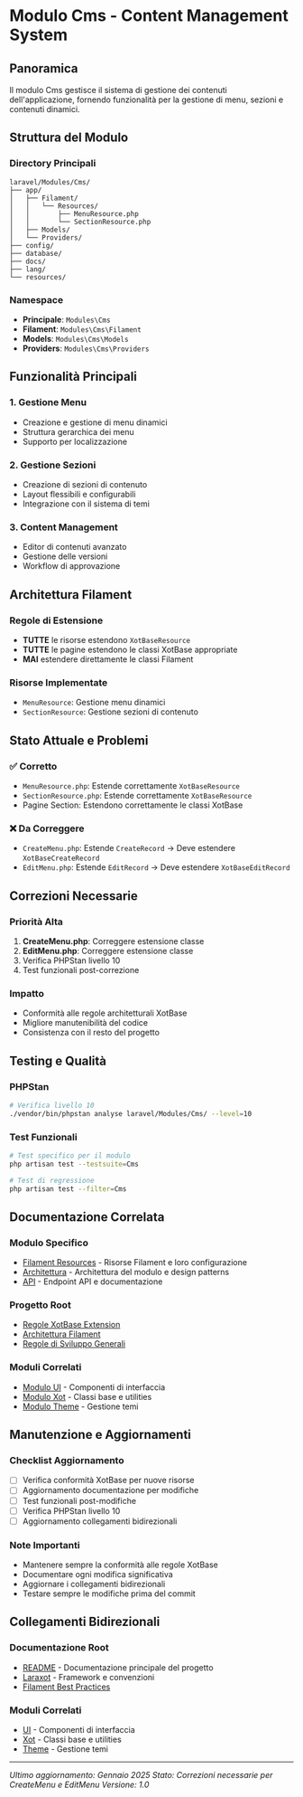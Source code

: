 # Modulo Cms - Content Management System

## Panoramica
Il modulo Cms gestisce il sistema di gestione dei contenuti dell'applicazione, fornendo funzionalità per la gestione di menu, sezioni e contenuti dinamici.

## Struttura del Modulo

### Directory Principali
```
laravel/Modules/Cms/
├── app/
│   ├── Filament/
│   │   └── Resources/
│   │       ├── MenuResource.php
│   │       └── SectionResource.php
│   ├── Models/
│   └── Providers/
├── config/
├── database/
├── docs/
├── lang/
└── resources/
```

### Namespace
- **Principale**: `Modules\Cms`
- **Filament**: `Modules\Cms\Filament`
- **Models**: `Modules\Cms\Models`
- **Providers**: `Modules\Cms\Providers`

## Funzionalità Principali

### 1. Gestione Menu
- Creazione e gestione di menu dinamici
- Struttura gerarchica dei menu
- Supporto per localizzazione

### 2. Gestione Sezioni
- Creazione di sezioni di contenuto
- Layout flessibili e configurabili
- Integrazione con il sistema di temi

### 3. Content Management
- Editor di contenuti avanzato
- Gestione delle versioni
- Workflow di approvazione

## Architettura Filament

### Regole di Estensione
- **TUTTE** le risorse estendono `XotBaseResource`
- **TUTTE** le pagine estendono le classi XotBase appropriate
- **MAI** estendere direttamente le classi Filament

### Risorse Implementate
- `MenuResource`: Gestione menu dinamici
- `SectionResource`: Gestione sezioni di contenuto

## Stato Attuale e Problemi

### ✅ Corretto
- `MenuResource.php`: Estende correttamente `XotBaseResource`
- `SectionResource.php`: Estende correttamente `XotBaseResource`
- Pagine Section: Estendono correttamente le classi XotBase

### ❌ Da Correggere
- `CreateMenu.php`: Estende `CreateRecord` → Deve estendere `XotBaseCreateRecord`
- `EditMenu.php`: Estende `EditRecord` → Deve estendere `XotBaseEditRecord`

## Correzioni Necessarie

### Priorità Alta
1. **CreateMenu.php**: Correggere estensione classe
2. **EditMenu.php**: Correggere estensione classe
3. Verifica PHPStan livello 10
4. Test funzionali post-correzione

### Impatto
- Conformità alle regole architetturali XotBase
- Migliore manutenibilità del codice
- Consistenza con il resto del progetto

## Testing e Qualità

### PHPStan
```bash
# Verifica livello 10
./vendor/bin/phpstan analyse laravel/Modules/Cms/ --level=10
```

### Test Funzionali
```bash
# Test specifico per il modulo
php artisan test --testsuite=Cms

# Test di regressione
php artisan test --filter=Cms
```

## Documentazione Correlata

### Modulo Specifico
- [Filament Resources](filament-resources.md) - Risorse Filament e loro configurazione
- [Architettura](architecture.md) - Architettura del modulo e design patterns
- [API](api.md) - Endpoint API e documentazione

### Progetto Root
- [Regole XotBase Extension](../../.ai/guidelines/xotbase-extension-rules.md)
- [Architettura Filament](../../.ai/guidelines/FILAMENT.md)
- [Regole di Sviluppo Generali](../../docs/laraxot.md)

### Moduli Correlati
- [Modulo UI](../UI/docs/README.md) - Componenti di interfaccia
- [Modulo Xot](../Xot/docs/README.md) - Classi base e utilities
- [Modulo Theme](../Theme/docs/README.md) - Gestione temi

## Manutenzione e Aggiornamenti

### Checklist Aggiornamento
- [ ] Verifica conformità XotBase per nuove risorse
- [ ] Aggiornamento documentazione per modifiche
- [ ] Test funzionali post-modifiche
- [ ] Verifica PHPStan livello 10
- [ ] Aggiornamento collegamenti bidirezionali

### Note Importanti
- Mantenere sempre la conformità alle regole XotBase
- Documentare ogni modifica significativa
- Aggiornare i collegamenti bidirezionali
- Testare sempre le modifiche prima del commit

## Collegamenti Bidirezionali

### Documentazione Root
- [README](../../docs/README.md) - Documentazione principale del progetto
- [Laraxot](../../docs/laraxot.md) - Framework e convenzioni
- [Filament Best Practices](../../docs/filament-best-practices.md)

### Moduli Correlati
- [UI](../UI/docs/README.md) - Componenti di interfaccia
- [Xot](../Xot/docs/README.md) - Classi base e utilities
- [Theme](../Theme/docs/README.md) - Gestione temi

---

*Ultimo aggiornamento: Gennaio 2025*
*Stato: Correzioni necessarie per CreateMenu e EditMenu*
*Versione: 1.0*

